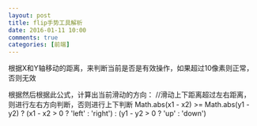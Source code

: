 ```yaml
---
layout: post
title: flip手势工具解析
date: 2016-01-11 10:00
comments: true
categories: [前端]
---
```

 
根据X和Y轴移动的距离，来判断当前是否是有效操作，如果超过10像素则正常，否则无效

根据然后根据此公式，计算出当前滑动的方向：
//滑动上下距离超过左右距离，则进行左右方向判断，否则进行上下判断
Math.abs(x1 - x2) >= Math.abs(y1 - y2) ? (x1 - x2 > 0 ? 'left' : 'right') : (y1 - y2 > 0 ? 'up' : 'down')
